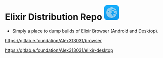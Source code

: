 # Elixir Distribution Repo <img src="https://raw.githubusercontent.com/Alex313031/Elixir-Dist/main/app_icon.png" width="48">

 - Simply a place to dump builds of Elixir Browser (Android and Desktop).

https://gitlab.e.foundation/Alex313031/browser

https://gitlab.e.foundation/Alex313031/elixir-desktop
